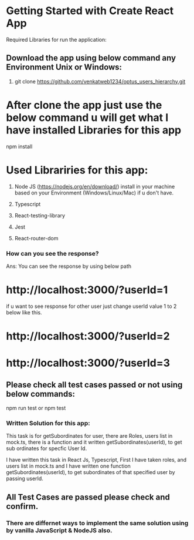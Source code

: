 # Getting Started with Create React App

Required Libraries  for run the application:

## Download the app using below command any Environment Unix or Windows:
1) git clone https://github.com/venkatweb1234/optus_users_hierarchy.git

# After clone the app just use the below command u will get what I have installed Libraries  for this app

npm install

# Used Librariries for this app:
1) Node JS (https://nodejs.org/en/download/) install in your machine based on your Environment  (Windows/Linux/Mac) if u don't have.

2) Typescript

3) React-testing-library

4) Jest

5) React-router-dom


### How can you see the response?
Ans: You can see the response by using below path
# http://localhost:3000/?userId=1
if u want to see response for other user just change userId value 1 to 2 below like this.
# http://localhost:3000/?userId=2
# http://localhost:3000/?userId=3

## Please check all test cases passed or not using below commands:
npm run test or npm test

### Written Solution for this app:
This task is for getSubordinates for user,
there are Roles, users list in mock.ts, 
there is a function and it written getSubordinates(userId), to get sub ordinates for specfic User Id.

I have written this task in React Js, Typescript, 
First I have taken roles, and users list in mock.ts
and I have written one function getSubordinates(userId), to get subordinates of  that specified user by passing userId. 

## All Test Cases are passed please check and confirm.


### There are differnet ways to implement the same solution using by vanilla  JavaScript & NodeJS also.


